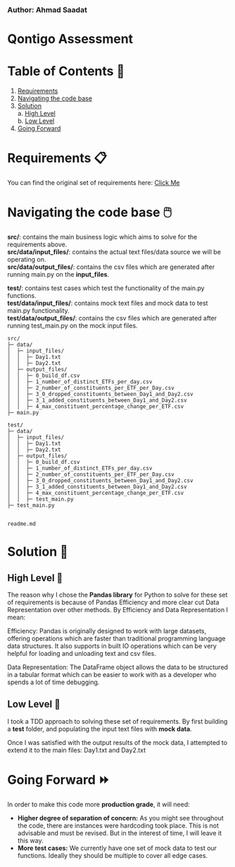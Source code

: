 ### Author: Ahmad Saadat
# Qontigo Assessment 

# Table of Contents 📝

1. [Requirements](#requirements)
2. [Navigating the code base](#navigating-the-code-base)
3. [Solution](#solution) <br>
    a. [High Level](#high-level) <br>
    b. [Low Level](#low-level)
4. [Going Forward](#going-forward)

# Requirements 📋

You can find the original set of requirements here: [Click Me](https://qontigo-assessment.s3.amazonaws.com/Coding+Exercise.pdf)

# Navigating the code base :computer_mouse:
**src/**: contains the main business logic which aims to solve for the requirements above. <br>
**src/data/input_files/**: contains the actual text files/data source we will be operating on. <br>
**src/data/output_files/**: contains the csv files which are generated after running main.py on the **input_files**. <br>

**test/**: contains test cases which test the functionality of the main.py functions. <br>
**test/data/input_files/**: contains mock text files and mock data to test main.py functionality. <br>
**test/data/output_files/**: contains the csv files which are generated after running test_main.py on the mock input files.<br>


```
src/
├─ data/
│  ├─ input_files/
│  │  ├─ Day1.txt
│  │  ├─ Day2.txt
│  ├─ output_files/
│  │  ├─ 0_build_df.csv
│  │  ├─ 1_number_of_distinct_ETFs_per_day.csv
│  │  ├─ 2_number_of_constituents_per_ETF_per_Day.csv
│  │  ├─ 3_0_dropped_constituents_between_Day1_and_Day2.csv
│  │  ├─ 3_1_added_constituents_between_Day1_and_Day2.csv
│  │  ├─ 4_max_constituent_percentage_change_per_ETF.csv
├─ main.py

test/
├─ data/
│  ├─ input_files/
│  │  ├─ Day1.txt
│  │  ├─ Day2.txt
│  ├─ output_files/
│  │  ├─ 0_build_df.csv
│  │  ├─ 1_number_of_distinct_ETFs_per_day.csv
│  │  ├─ 2_number_of_constituents_per_ETF_per_Day.csv
│  │  ├─ 3_0_dropped_constituents_between_Day1_and_Day2.csv
│  │  ├─ 3_1_added_constituents_between_Day1_and_Day2.csv
│  │  ├─ 4_max_constituent_percentage_change_per_ETF.csv
│  │  ├─ test_main.py
├─ test_main.py


readme.md

```

# Solution 🔧

## High Level 🐼
The reason why I chose the **Pandas library** for Python to solve for these set of requirements is because of Pandas Efficiency and more clear cut Data Representation over other methods. By Efficiency and Data Representation I mean:

Efficiency: Pandas is originally designed to work with large datasets, offering operations which are faster than traditional programming language data structures. It also supports in built IO operations which can be very helpful for loading and unloading text and csv files.

Data Representation: The DataFrame object allows the data to be structured in a tabular format which can be easier to work with as a developer who spends a lot of time debugging.

## Low Level 🧪
I took a TDD approach to solving these set of requirements. By first building a **test** folder, and populating the input text files with **mock data**.

Once I was satisfied with the output results of the mock data, I attempted to extend it to the main files: Day1.txt and Day2.txt


# Going Forward ⏩

In order to make this code more **production grade**, it will need:
- **Higher degree of separation of concern:** As you might see throughout the code, there are instances were hardcoding took place. This is not advisable and must be revised. But in the interest of time, I will leave it this way.
- **More test cases:** We currently have one set of mock data to test our functions. Ideally they should be multiple to cover all edge cases.

# 